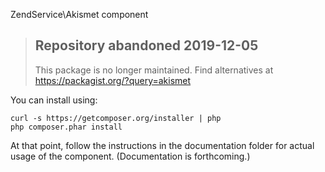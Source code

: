 ZendService\Akismet component

> ## Repository abandoned 2019-12-05
>
> This package is no longer maintained. Find alternatives at https://packagist.org/?query=akismet

You can install using:

```
curl -s https://getcomposer.org/installer | php
php composer.phar install
```

At that point, follow the instructions in the documentation folder for actual
usage of the component. (Documentation is forthcoming.)